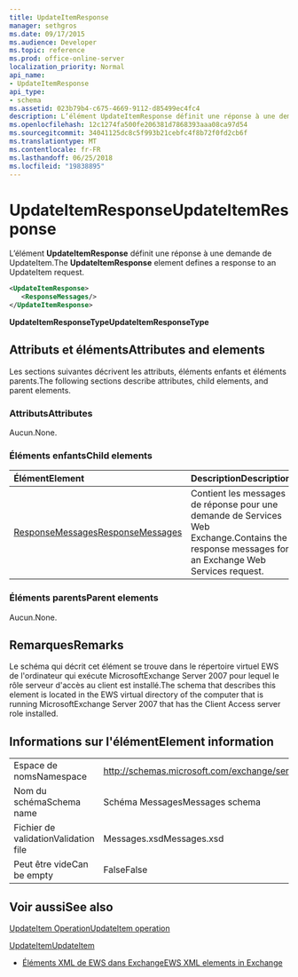 ```yaml
---
title: UpdateItemResponse
manager: sethgros
ms.date: 09/17/2015
ms.audience: Developer
ms.topic: reference
ms.prod: office-online-server
localization_priority: Normal
api_name:
- UpdateItemResponse
api_type:
- schema
ms.assetid: 023b79b4-c675-4669-9112-d85499ec4fc4
description: L’élément UpdateItemResponse définit une réponse à une demande de UpdateItem.
ms.openlocfilehash: 12c1274fa500fe206381d7868393aaa08ca97d54
ms.sourcegitcommit: 34041125dc8c5f993b21cebfc4f8b72f0fd2cb6f
ms.translationtype: MT
ms.contentlocale: fr-FR
ms.lasthandoff: 06/25/2018
ms.locfileid: "19838895"
---
```

# <a name="updateitemresponse"></a><span data-ttu-id="61618-103">UpdateItemResponse</span><span class="sxs-lookup"><span data-stu-id="61618-103">UpdateItemResponse</span></span>

<span data-ttu-id="61618-104">L’élément **UpdateItemResponse** définit une réponse à une demande de UpdateItem.</span><span class="sxs-lookup"><span data-stu-id="61618-104">The **UpdateItemResponse** element defines a response to an UpdateItem request.</span></span> 
  
```xml
<UpdateItemResponse>
   <ResponseMessages/>
</UpdateItemResponse>
```

 <span data-ttu-id="61618-105">**UpdateItemResponseType**</span><span class="sxs-lookup"><span data-stu-id="61618-105">**UpdateItemResponseType**</span></span>
## <a name="attributes-and-elements"></a><span data-ttu-id="61618-106">Attributs et éléments</span><span class="sxs-lookup"><span data-stu-id="61618-106">Attributes and elements</span></span>

<span data-ttu-id="61618-107">Les sections suivantes décrivent les attributs, éléments enfants et éléments parents.</span><span class="sxs-lookup"><span data-stu-id="61618-107">The following sections describe attributes, child elements, and parent elements.</span></span>
  
### <a name="attributes"></a><span data-ttu-id="61618-108">Attributs</span><span class="sxs-lookup"><span data-stu-id="61618-108">Attributes</span></span>

<span data-ttu-id="61618-109">Aucun.</span><span class="sxs-lookup"><span data-stu-id="61618-109">None.</span></span>
  
### <a name="child-elements"></a><span data-ttu-id="61618-110">Éléments enfants</span><span class="sxs-lookup"><span data-stu-id="61618-110">Child elements</span></span>

|<span data-ttu-id="61618-111">**Élément**</span><span class="sxs-lookup"><span data-stu-id="61618-111">**Element**</span></span>|<span data-ttu-id="61618-112">**Description**</span><span class="sxs-lookup"><span data-stu-id="61618-112">**Description**</span></span>|
|:-----|:-----|
|[<span data-ttu-id="61618-113">ResponseMessages</span><span class="sxs-lookup"><span data-stu-id="61618-113">ResponseMessages</span></span>](responsemessages.md) <br/> |<span data-ttu-id="61618-114">Contient les messages de réponse pour une demande de Services Web Exchange.</span><span class="sxs-lookup"><span data-stu-id="61618-114">Contains the response messages for an Exchange Web Services request.</span></span>  <br/> |
   
### <a name="parent-elements"></a><span data-ttu-id="61618-115">Éléments parents</span><span class="sxs-lookup"><span data-stu-id="61618-115">Parent elements</span></span>

<span data-ttu-id="61618-116">Aucun.</span><span class="sxs-lookup"><span data-stu-id="61618-116">None.</span></span>
  
## <a name="remarks"></a><span data-ttu-id="61618-117">Remarques</span><span class="sxs-lookup"><span data-stu-id="61618-117">Remarks</span></span>

<span data-ttu-id="61618-118">Le schéma qui décrit cet élément se trouve dans le répertoire virtuel EWS de l'ordinateur qui exécute MicrosoftExchange Server 2007 pour lequel le rôle serveur d'accès au client est installé.</span><span class="sxs-lookup"><span data-stu-id="61618-118">The schema that describes this element is located in the EWS virtual directory of the computer that is running MicrosoftExchange Server 2007 that has the Client Access server role installed.</span></span>
  
## <a name="element-information"></a><span data-ttu-id="61618-119">Informations sur l'élément</span><span class="sxs-lookup"><span data-stu-id="61618-119">Element information</span></span>

|||
|:-----|:-----|
|<span data-ttu-id="61618-120">Espace de noms</span><span class="sxs-lookup"><span data-stu-id="61618-120">Namespace</span></span>  <br/> |http://schemas.microsoft.com/exchange/services/2006/messages  <br/> |
|<span data-ttu-id="61618-121">Nom du schéma</span><span class="sxs-lookup"><span data-stu-id="61618-121">Schema name</span></span>  <br/> |<span data-ttu-id="61618-122">Schéma Messages</span><span class="sxs-lookup"><span data-stu-id="61618-122">Messages schema</span></span>  <br/> |
|<span data-ttu-id="61618-123">Fichier de validation</span><span class="sxs-lookup"><span data-stu-id="61618-123">Validation file</span></span>  <br/> |<span data-ttu-id="61618-124">Messages.xsd</span><span class="sxs-lookup"><span data-stu-id="61618-124">Messages.xsd</span></span>  <br/> |
|<span data-ttu-id="61618-125">Peut être vide</span><span class="sxs-lookup"><span data-stu-id="61618-125">Can be empty</span></span>  <br/> |<span data-ttu-id="61618-126">False</span><span class="sxs-lookup"><span data-stu-id="61618-126">False</span></span>  <br/> |
   
## <a name="see-also"></a><span data-ttu-id="61618-127">Voir aussi</span><span class="sxs-lookup"><span data-stu-id="61618-127">See also</span></span>



[<span data-ttu-id="61618-128">UpdateItem Operation</span><span class="sxs-lookup"><span data-stu-id="61618-128">UpdateItem operation</span></span>](updateitem-operation.md)
  
[<span data-ttu-id="61618-129">UpdateItem</span><span class="sxs-lookup"><span data-stu-id="61618-129">UpdateItem</span></span>](updateitem.md)


- [<span data-ttu-id="61618-130">Éléments XML de EWS dans Exchange</span><span class="sxs-lookup"><span data-stu-id="61618-130">EWS XML elements in Exchange</span></span>](ews-xml-elements-in-exchange.md)

